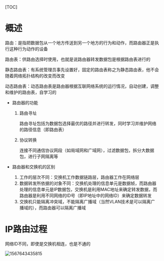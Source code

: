 [TOC]

# 概述

路由：是指把数据包从一个地方传送到另一个地方的行为和动作，而路由器正是执行这种行为动作的设备

路由表：供路由选择时使用，也就是说路由器转发数据包是根据路由表进行的

静态路由表：有系统管理员事先设置好，固定的路由表称之为静态路由表，他不会随着网络拓扑结构的改变而改变

动态路由表：动态路由表是路由器根据互联网络系统的运行情况，自动创建，调整和维护的路由表，自学习的

* 路由器的功能

  1. 路由寻址

     路由寻址包括为数据包选择最优的路径并进行转发，同时学习并维护网络的路径信息（即路由表）

  2. 协议转换

     连接不同通信协议网段（如局域网和广域网），过滤数据包，拆分大数据包，进行子网隔离等

* 路由器和交换机的区别
  1. 工作的层次不同：交换机工作数据链路层，路由器工作在网络层
  2. 数据转发所依据的对象不同：交换机处理的信息单元是数据帧，而路由器处理的信息单元是IP数据包，交换机是利用MAC地址来确定转发数据，而路由器是利用不同网络的ID号（即IP地址中的网络ID）来确定数据转发
  3. 交换机只能隔离冲突域，不能隔离广播域（当然VLAN技术是可以隔离广播域的），而路由器可以隔离广播域



# IP路由过程

网络ID不同，即使是交换机相连，也是不通的

![1567643435815](E:\git-workspace\note\images\computeNetwork\1567643435815.png)